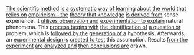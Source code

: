 
[The scientific method](2/3/1/2/1/.Scientific%20Method) [is a systematic](2/1/3/2/2/3/.Procedural) [way of learning](3/2/1/2/.Teaching%20Methods) [about the world](2/3/2/3/3/1/.History) [that relies on](3/1/1/3/3/_Self-Sufficiency-Dependency) [empiricism – the](2/3/2/3/3/2/.Epistemology) [theory that knowledge](3/2/1/1/1/.Investigating) [is derived from](1/1/3/2/3/3/1/3/1/_Origin-Derivation) sense experience. It [utilizes observation and](2/2/3/3/1/1/.Observation) [experimentation to explain](2/3/1/2/1/2/.Experimentation) natural phenomena. This [process begins with](3/1/1/2/2/2/1/1/1/2/2/1/.Process) [the identification of](3/1/1/2/3/2/1/2/1/1/.Person%20Identification) [a question or](3/2/1/2/2/2/1/.Q&A) problem, which is [followed by the](3/1/1/1/1/2/2/1/1/.Thermosetting) [generation of a](1/3/1/2/3/2/1/1/2/2/1/.Synthesis) hypothesis. Afterwards, an [experimental design is](2/3/1/2/1/2/.Experimentation) [created to test](2/2/3/2/1/2/.Test) this assumption. Results [from the experiment](2/2/3/3/1/2/.Experiment) [are analyzed and](2/1/1/3/3/2/2/.Analyzing) [then conclusions are](2/3/1/1/2/3/.Conclusion) drawn.

